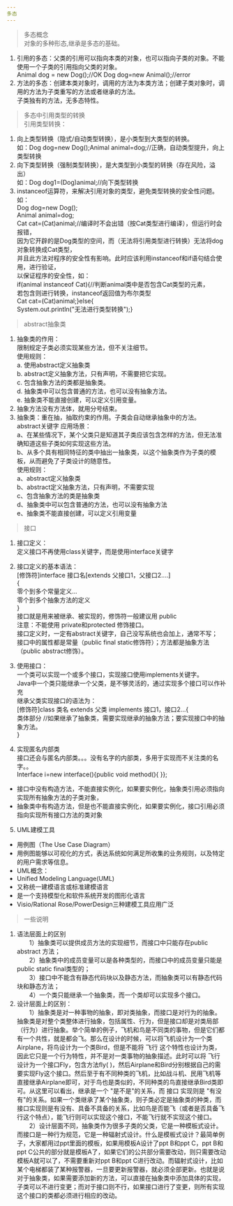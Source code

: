 ```yaml
---
多态
---  
```

> 多态概念  
对象的多种形态,继承是多态的基础。  
1. 引用的多态：父类的引用可以指向本类的对象，也可以指向子类的对象。不能使用一个子类的引用指向父类的对象。  
Animal dog = new Dog();//OK    Dog dog=new Animal();//error  
2. 方法的多态：创建本类对象时，调用的方法为本类方法；创建子类对象时，调用的方法为子类重写的方法或者继承的方法。  
子类独有的方法，无多态特性。  

> 多态中引用类型的转换  
引用类型转换：  
1. 向上类型转换（隐式/自动类型转换），是小类型到大类型的转换。  
如：Dog dog=new Dog();Animal animal=dog;//正确，自动类型提升，向上类型转换  
2. 向下类型转换（强制类型转换），是大类型到小类型的转换（存在风险，溢出）  
如：Dog dog1=(Dog)animal;//向下类型转换  
3. instanceof运算符，来解决引用对象的类型，避免类型转换的安全性问题。如：  
Dog dog=new Dog();  
Animal animal=dog;  
Cat cat=(Cat)animal;//编译时不会出错（按Cat类型进行编译），但运行时会报错，  
因为它开辟的是Dog类型的空间，而（无法将引用类型进行转换）无法将dog对象转换成Cat类型，  
并且此方法对程序的安全性有影响。此时应该利用instanceof和if语句结合使用，进行验证，  
以保证程序的安全性，如：  
if(animal instanceof Cat){//判断animal类中是否包含Cat类型的元素，  
若包含则进行转换，instanceof返回值为布尔类型  
Cat cat=(Cat)animal;}else{  
System.out.println("无法进行类型转换");}  

> abstract抽象类  
1. 抽象类的作用：  
           限制规定子类必须实现某些方法，但不关注细节。  
           使用规则：  
              a. 使用abstract定义抽象类  
              b. abstract定义抽象方法，只有声明，不需要把它实现。  
              c. 包含抽象方法的类都是抽象类。  
              d. 抽象类中可以包含普通的方法，也可以没有抽象方法。  
              e. 抽象类不能直接创建，可以定义引用变量。  
 2. 抽象方法没有方法体，就用分号结束。  
 3. 抽象类：重在抽，抽取约束的作用。子类会自动继承抽象中的方法。  
 abstract关键字
应用场景：  
   a、在某些情况下，某个父类只是知道其子类应该包含怎样的方法，但无法准确知道这些子类如何实现这些方法。  
   b、从多个具有相同特征的类中抽出一抽象类，以这个抽象类作为子类的模板，从而避免了子类设计的随意性。  
使用规则：  
   a、abstract定义抽象类  
   b、abstract定义抽象方法，只有声明，不需要实现  
   c、包含抽象方法的类是抽象类  
   d、抽象类中可以包含普通的方法，也可以没有抽象方法  
   e、抽象类不能直接创建，可以定义引用变量  
 
 > 接口  
1. 接口定义：  
           定义接口不再使用class关键字，而是使用interface关键字  
2. 接口定义的基本语法：  
           [修饰符]interface 接口名[extends 父接口1，父接口2....]  
           {  
           零个到多个常量定义...  
           零个到多个抽象方法的定义  
           }  
           接口就是用来被继承、被实现的，修饰符一般建议用 public  
           注意：不能使用 private和protected 修饰接口。  
           接口定义时，一定有abstract关键字，自己没写系统也会加上，通常不写；  
           接口中的属性都是常量（public final static修饰符）；方法都是抽象方法（public abstract修饰）。  

3. 使用接口：  
  一个类可以实现一个或多个接口，实现接口使用implements关键字。  
  Java中一个类只能继承一个父类，是不够灵活的，通过实现多个接口可以作补充  
  继承父类实现接口的语法为：  
  [修饰符]class 类名 extends 父类 implements 接口1，接口2...{  
  类体部分  //如果继承了抽象类，需要实现继承的抽象方法；要实现接口中的抽象方法。  
  }  
4. 实现匿名内部类  
           接口还会与匿名内部类。。。没有名字的内部类，多用于实现而不关注类的名字。。  
           Interface i=new interface(){public void method(){  }};  
- 接口中没有构造方法，不能直接实例化，如果要实例化，抽象类引用必须指向实现所有抽象方法的子类对象，  
- 抽象类中有构造方法，但是也不能直接实例化，如果要实例化，接口引用必须指向实现所有接口方法的类对象  

5. UML建模工具  
- 用例图（The Use Case Diagram）  
- 用例图能够以可视化的方式，表达系统如何满足所收集的业务规则，以及特定的用户需求等信息。  
- UML概念：  
- Unified Modeling Language(UML)  
- 又称统一建模语言或标准建模语言  
- 是一个支持模型化和软件系统开发的图形化语言  
- Visio/Rational Rose/PowerDesign三种建模工具应用广泛  

> 一些说明  
1. 语法层面上的区别  
　　1）抽象类可以提供成员方法的实现细节，而接口中只能存在public abstract 方法；  
　　2）抽象类中的成员变量可以是各种类型的，而接口中的成员变量只能是public static final类型的；  
　　3）接口中不能含有静态代码块以及静态方法，而抽象类可以有静态代码块和静态方法；  
　　4）一个类只能继承一个抽象类，而一个类却可以实现多个接口。  
2. 设计层面上的区别：  
　　1）抽象类是对一种事物的抽象，即对类抽象，而接口是对行为的抽象。抽象类是对整个类整体进行抽象，包括属性、行为，但是接口却是对类局部（行为）进行抽象。举个简单的例子，飞机和鸟是不同类的事物，但是它们都有一个共性，就是都会飞。那么在设计的时候，可以将飞机设计为一个类Airplane，将鸟设计为一个类Bird，但是不能将 飞行 这个特性也设计为类，因此它只是一个行为特性，并不是对一类事物的抽象描述。此时可以将 飞行 设计为一个接口Fly，包含方法fly( )，然后Airplane和Bird分别根据自己的需要实现Fly这个接口。然后至于有不同种类的飞机，比如战斗机、民用飞机等直接继承Airplane即可，对于鸟也是类似的，不同种类的鸟直接继承Bird类即可。从这里可以看出，继承是一个 "是不是"的关系，而 接口 实现则是 "有没有"的关系。如果一个类继承了某个抽象类，则子类必定是抽象类的种类，而接口实现则是有没有、具备不具备的关系，比如鸟是否能飞（或者是否具备飞行这个特点），能飞行则可以实现这个接口，不能飞行就不实现这个接口。  
　　2）设计层面不同，抽象类作为很多子类的父类，它是一种模板式设计。而接口是一种行为规范，它是一种辐射式设计。什么是模板式设计？最简单例子，大家都用过ppt里面的模板，如果用模板A设计了ppt B和ppt C，ppt B和ppt C公共的部分就是模板A了，如果它们的公共部分需要改动，则只需要改动模板A就可以了，不需要重新对ppt B和ppt C进行改动。而辐射式设计，比如某个电梯都装了某种报警器，一旦要更新报警器，就必须全部更新。也就是说对于抽象类，如果需要添加新的方法，可以直接在抽象类中添加具体的实现，子类可以不进行变更；而对于接口则不行，如果接口进行了变更，则所有实现这个接口的类都必须进行相应的改动。  
  
